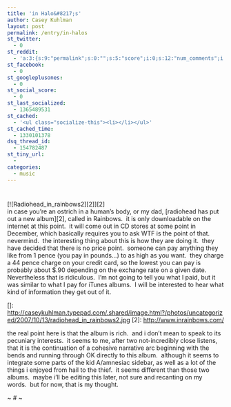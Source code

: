 ```yaml
---
title: 'in Halo&#8217;s'
author: Casey Kuhlman
layout: post
permalink: /entry/in-halos
st_twitter:
  - 0
st_reddit:
  - 'a:3:{s:9:"permalink";s:0:"";s:5:"score";i:0;s:12:"num_comments";i:0;}'
st_facebook:
  - 0
st_googleplusones:
  - 0
st_social_score:
  - 0
st_last_socialized:
  - 1365489531
st_cached:
  - '<ul class="socialize-this"><li></li></ul>'
st_cached_time:
  - 1330101378
dsq_thread_id:
  - 154782487
st_tiny_url:
  - 
categories:
  - music
---
```

# 

[![Radiohead_in_rainbows2][2]][2]  
in case you’re an ostrich in a human’s body, or my dad, [radiohead has put out a new album][2], called in Rainbows.  it is only downloadable on the internet at this point.  it will come out in CD stores at some point in December, which basically requires you to ask WTF is the point of that.  nevermind.  the interesting thing about this is how they are doing it.  they have decided that there is no price point.  someone can pay anything they like from 1 pence (you pay in pounds…) to as high as you want.  they charge a 44 pence charge on your credit card, so the lowest you can pay is probably about $.90 depending on the exchange rate on a given date.  Nevertheless that is ridiculous.  I’m not going to tell you what I paid, but it was similar to what I pay for iTunes albums.  I will be interested to hear what kind of information they get out of it.

 []: http://caseykuhlman.typepad.com/.shared/image.html?/photos/uncategorized/2007/10/13/radiohead_in_rainbows2.jpg
 [2]: http://www.inrainbows.com/

the real point here is that the album is rich.  and i don’t mean to speak to its pecuniary interests.  it seems to me, after two not-incredibly close listens, that it is the continuation of a cohesive narrative arc beginning with the bends and running through OK directly to this album.  although it seems to integrate some parts of the kid A/amnesiac sidebar, as well as a lot of the things i enjoyed from hail to the thief.  it seems different than those two albums.  maybe i’ll be editing this later, not sure and recanting on my words.  but for now, that is my thought.

~ # ~